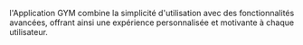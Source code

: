 l'Application GYM combine la simplicité d'utilisation avec des fonctionnalités avancées, offrant ainsi une expérience personnalisée et motivante à chaque utilisateur.
